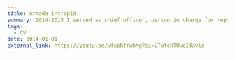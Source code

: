 ```yaml
---
title: Armada Intrepid
summary: 2014-2015 I served as chief officer, person in charge for repair, transport and layup of FPSO SCHIEHALLION(BP) renamed Armada Intrepid(Bumi Armada).
tags:
  - CV
date: 2014-01-01
external_link: https://youtu.be/wfxpRfrwhMg?si=LTufchTUwoI0avld
---
```

